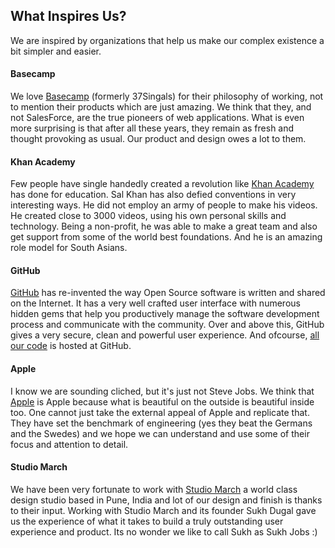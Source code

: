 <section class='top-section'>
	<h1>What Inspires Us?</h1>
	<p class='lead'>We are inspired by organizations that help us make our complex existence a bit simpler and easier.</p>
</section>

#### Basecamp

We love [Basecamp](http://basecamp.com/) (formerly 37Singals) for their philosophy of working, not to mention their products which are just amazing. We think that they, and not SalesForce, are the true pioneers of web applications. What is even more surprising is that after all these years, they remain as fresh and thought provoking as usual. Our product and design owes a lot to them.
<p></p>

#### Khan Academy

Few people have single handedly created a revolution like [Khan Academy](http://khanacademy.org/) has done for education. Sal Khan has also defied conventions in very interesting ways. He did not employ an army of people to make his videos. He created close to 3000 videos, using his own personal skills and technology. Being a non-profit, he was able to make a great team and also get support from some of the world best foundations. And he is an amazing role model for South Asians.
<p></p>

#### GitHub

[GitHub](https://github.com) has re-invented the way Open Source software is written and shared on the Internet. It has a very well crafted user interface with numerous hidden gems that help you productively manage the software development process and communicate with the community. Over and above this, GitHub gives a very secure, clean and powerful user experience. And ofcourse, [all our code](https://github.com/frappe) is hosted at GitHub.

#### Apple

I know we are sounding cliched, but it's just not Steve Jobs. We think that [Apple](http://apple.com) is Apple because what is beautiful on the outside is beautiful inside too. One cannot just take the external appeal of Apple and replicate that. They have set the benchmark of engineering (yes they beat the Germans and the Swedes) and we hope we can understand and use some of their focus and attention to detail.

#### Studio March

We have been very fortunate to work with [Studio March](https://studiomarch.com) a world class design studio based in Pune, India and lot of our design and finish is thanks to their input. Working with Studio March and its founder Sukh Dugal gave us the experience of what it takes to build a truly outstanding user experience and product. Its no wonder we like to call Sukh as Sukh Jobs :)